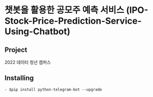 # 챗봇을 활용한 공모주 예측 서비스        (IPO-Stock-Price-Prediction-Service-Using-Chatbot)



## Project
2022 데이터 청년 캠퍼스 

## Installing

```
- $pip install python-telegram-bot --upgrade
```
